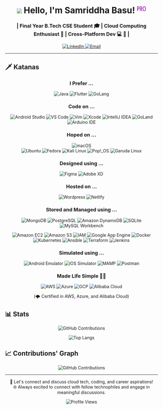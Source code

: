<h1 align="center"><img src="https://raw.githubusercontent.com/MartinHeinz/MartinHeinz/master/wave.gif" width="30px"> Hello, I'm Samriddha Basu!  <a href='https://github.com/pricing'><img src='https://raw.githubusercontent.com/acervenky/animated-github-badges/master/assets/pro.gif' width='30' height='30'></a></h1>

<h3 align="center">| Final Year B.Tech CSE Student 🎓 | Cloud Computing Enthusiast 🚀 | Cross-Platform Dev 💻 📱 |</h3>

<p align="center">
  <a href="https://www.linkedin.com/in/samriddha-basu-cloud/">
    <img alt="LinkedIn" src="https://img.shields.io/badge/LinkedIn-Connect-blue?style=flat-square&logo=linkedin">
  </a>
  <a href="mailto:samriddhabasu1234@gmail.com">
    <img alt="Email" src="https://img.shields.io/badge/Email-Contact-blue?style=flat-square&logo=gmail">
  </a>
</p>

---


## 🗡️ Katanas

  <h3 align="center">I Prefer ... </h3>
  <div align="center">
  
   ![Java](https://img.shields.io/badge/-Java-007396?logo=java&logoColor=white)
   ![Flutter](https://img.shields.io/badge/-Flutter-02569B?logo=flutter&logoColor=white)
   ![GoLang](https://img.shields.io/badge/-Go-00ADD8?logo=go&logoColor=white)
  </div>

  <h3 align="center">Code on ... </h3>
  <div align="center">
    
   ![Android Studio](https://img.shields.io/badge/-Android%20Studio-3DDC84?logo=android-studio&logoColor=white)
   ![VS Code](https://img.shields.io/badge/-VS%20Code-007ACC?logo=visual-studio-code&logoColor=white)
   ![Vim](https://img.shields.io/badge/-Vim-019733?logo=vim&logoColor=white)
   ![Xcode](https://img.shields.io/badge/-Xcode-1575F9?logo=xcode&logoColor=white)
   ![IntelliJ IDEA](https://img.shields.io/badge/-IntelliJ%20IDEA-000000?logo=intellij-idea&logoColor=white)
   ![GoLand](https://img.shields.io/badge/-GoLand-00ACD7?logo=goland&logoColor=white)
   ![Arduino IDE](https://img.shields.io/badge/-Arduino%20IDE-00979D?logo=arduino&logoColor=white)
  </div>

  <h3 align="center"> Hoped on ...</h3>
  <div align="center">
        
   ![macOS](https://img.shields.io/badge/-macOS-000000?logo=apple&logoColor=white)  
   ![Ubuntu](https://img.shields.io/badge/-Ubuntu-E95420?logo=ubuntu&logoColor=white)
   ![Fedora](https://img.shields.io/badge/-Fedora-294172?logo=fedora&logoColor=white)
   ![Kali Linux](https://img.shields.io/badge/-Kali%20Linux-557C94?logo=kali-linux&logoColor=white)
   ![Pop!_OS](https://img.shields.io/badge/-Pop%21_OS-48B9C7?logo=pop-os&logoColor=white)
   ![Garuda Linux](https://img.shields.io/badge/-Garuda%20Linux-15AC2A?logo=linux&logoColor=white)
  </div>

  <h3 align="center"> Designed using ... </h3>
  <div align="center">
     
   ![Figma](https://img.shields.io/badge/-Figma-F24E1E?logo=figma&logoColor=white)
   ![Adobe XD](https://img.shields.io/badge/-Adobe%20XD-FF26BE?logo=adobe-xd&logoColor=white)
        
  </div>

  <h3 align="center"> Hosted on ... </h3>
  <div align="center">
     
   ![Wordpress](https://img.shields.io/badge/-Wordpress-21759B?logo=wordpress&logoColor=white)
   ![Netlify](https://img.shields.io/badge/-Netlify-00C7B7?logo=netlify&logoColor=white)
        
  </div>

  <h3 align="center"> Stored and Managed using ... </h3>
  <div align="center">

   ![MongoDB](https://img.shields.io/badge/-MongoDB-47A248?logo=mongodb&logoColor=white)
   ![PostgreSQL](https://img.shields.io/badge/-PostgreSQL-336791?logo=postgresql&logoColor=white)
   ![Amazon DynamoDB](https://img.shields.io/badge/-Amazon%20DynamoDB-4053D6?logo=amazon-dynamodb&logoColor=white)
   ![SQLite](https://img.shields.io/badge/-SQLite-003B57?logo=sqlite&logoColor=white)
   ![MySQL Workbench](https://img.shields.io/badge/-MySQL%20Workbench-4479A1?logo=mysql&logoColor=white)
   
   ![Amazon EC2](https://img.shields.io/badge/-Amazon%20EC2-232F3E?logo=amazon-aws&logoColor=white)
   ![Amazon S3](https://img.shields.io/badge/-Amazon%20S3-569A31?logo=amazon-s3&logoColor=white)
   ![IAM](https://img.shields.io/badge/-IAM-FF9900?logo=amazon-aws&logoColor=white)
   ![Google App Engine](https://img.shields.io/badge/-Google%20App%20Engine-4285F4?logo=google-cloud&logoColor=white)
   ![Docker](https://img.shields.io/badge/-Docker-2496ED?logo=docker&logoColor=white)
   ![Kubernetes](https://img.shields.io/badge/-Kubernetes-326CE5?logo=kubernetes&logoColor=white)
   ![Ansible](https://img.shields.io/badge/-Ansible-EE0000?logo=ansible&logoColor=white)
   ![Terraform](https://img.shields.io/badge/-Terraform-623CE4?logo=terraform&logoColor=white)
   ![Jenkins](https://img.shields.io/badge/-Jenkins-D24939?logo=jenkins&logoColor=white)
        
  </div>

  <h3 align="center"> Simulated using ... </h3>
  <div align="center">
     
   ![Android Emulator](https://img.shields.io/badge/-Android%20Emulator-3DDC84?logo=android&logoColor=white)
   ![iOS Simulator](https://img.shields.io/badge/-iOS%20Simulator-000000?logo=apple&logoColor=white)
   ![MAMP](https://img.shields.io/badge/-MAMP-5ED35F?logo=mamp&logoColor=white)
   ![Postman](https://img.shields.io/badge/-Postman-FF6C37?logo=postman&logoColor=white)
        
  </div>

   <h3 align="center"> Made Life Simple 🫶🏼 </h3>
   <div align="center">
      
   ![AWS](https://img.shields.io/badge/-AWS-232F3E?logo=amazon-aws&logoColor=white)
   ![Azure](https://img.shields.io/badge/-Azure-0089D6?logo=microsoft-azure&logoColor=white)
   ![GCP](https://img.shields.io/badge/-GCP-4285F4?logo=google-cloud&logoColor=white)
   ![Alibaba Cloud](https://img.shields.io/badge/-Alibaba%20Cloud-FF6A0A?logo=alibaba-cloud&logoColor=white)
   </div>

  <p align="center">
   (🌩️ Certified in AWS, Azure, and Alibaba Cloud)
  </p>



## 📊 Stats

<div align="center">
   
![GitHub Contributions](https://github-readme-stats.vercel.app/api?username=samriddha-basu-cloud&count_private=true&theme=holi&show_icons=true&rank_icon=github)


![Top Langs](https://github-readme-stats.vercel.app/api/top-langs/?username=samriddha-basu-cloud&layout=pie&theme=holi)

</div>


## 📈 Contributions' Graph

<div align="center">
   
![GitHub Contributions](https://github-readme-streak-stats.herokuapp.com/?user=samriddha-basu-cloud&theme=blueberry)

</div>

---

<p align="center">
🤝 Let's connect and discuss cloud tech, coding, and career aspirations!  <br />
🌐 Always excited to connect with fellow technophiles and engage in meaningful discussions.
  
</p>

<div align="center">
  
![Profile Views](https://komarev.com/ghpvc/?username=samriddha-basu-cloud&color=blue&style=plastic&label=Profile+Views)

</div>
